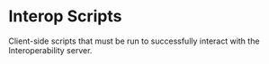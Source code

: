 # Interop Scripts

Client-side scripts that must be run to successfully interact with the Interoperability server.

